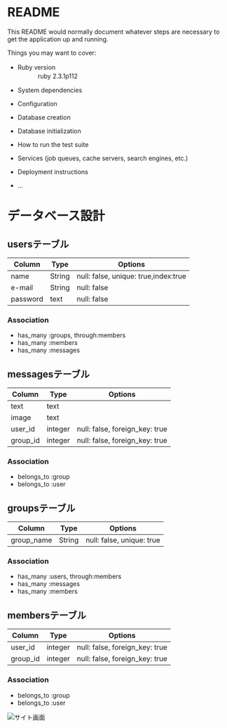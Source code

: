 # README

This README would normally document whatever steps are necessary to get the
application up and running.

Things you may want to cover:

* Ruby version　   
　　　
 ruby 2.3.1p112

* System dependencies

* Configuration

* Database creation

* Database initialization

* How to run the test suite

* Services (job queues, cache servers, search engines, etc.)

* Deployment instructions

* ...

# データベース設計

## usersテーブル

|Column|Type|Options|
|------|----|-------|
|name|String|null: false, unique: true,index:true|
|e-mail|String|null: false|
|password|text|null: false|

### Association
- has_many :groups, through:members
- has_many :members
- has_many :messages

## messagesテーブル

|Column|Type|Options|
|------|----|-------|
|text|text||
|image|text||
|user_id|integer|null: false, foreign_key: true|
|group_id|integer|null: false, foreign_key: true|

### Association
- belongs_to :group
- belongs_to :user

## groupsテーブル

|Column|Type|Options|
|------|----|-------|
|group_name|String|null: false, unique: true|

### Association
- has_many :users, through:members
- has_many :messages
- has_many :members

## membersテーブル

|Column|Type|Options|
|------|----|-------|
|user_id|integer|null: false, foreign_key: true|
|group_id|integer|null: false, foreign_key: true|

### Association
- belongs_to :group
- belongs_to :user

![サイト画面](https://user-images.githubusercontent.com/27040393/47091744-6c45b080-d260-11e8-9197-5d0dfe0c678c.png)


